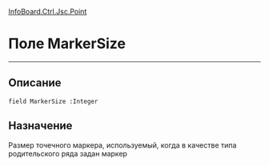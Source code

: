 ﻿---
Link: InfoBoard.Ctrl.Jsc.Point.@MarkerSize
---

<!---  Навигация
[Имя проекта](#) :
-->
[InfoBoard.Ctrl.Jsc.Point](Default)

# Поле MarkerSize
---

## Описание

    field MarkerSize :Integer

<!--
## Аргументы{#Args}

### Аргумент1

Описание аргумента 1
-->

## Назначение

Размер точечного маркера, используемый, когда в качестве типа родительского ряда задан маркер

<!--
## Пример

    MarkerSize...
-->

